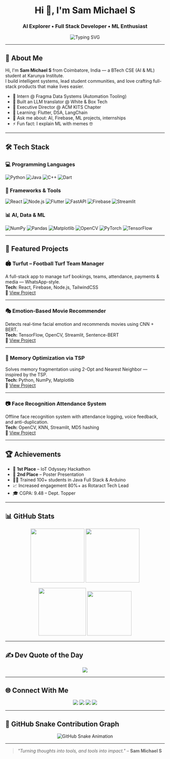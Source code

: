 <h1 align="center">Hi 👋, I'm Sam Michael S</h1>
<h3 align="center">AI Explorer • Full Stack Developer • ML Enthusiast</h3>

<p align="center">
  <img src="https://readme-typing-svg.herokuapp.com?font=Fira+Code&size=24&pause=1000&color=00FFDD&center=true&vCenter=true&width=600&lines=Building+AI-powered+apps+%7C+React%2C+FastAPI+%2B+Firebase+Dev;Hackathon+Champion+%7C+Tech+Mentor+%7C+Open+Source+Fan" alt="Typing SVG" />
</p>

---

## 🚀 About Me

Hi, I'm **Sam Michael S** from Coimbatore, India — a BTech CSE (AI & ML) student at Karunya Institute.  
I build intelligent systems, lead student communities, and love crafting full-stack products that make lives easier.

- 🔭 Intern @ Fragma Data Systems (Automation Tooling)
- 🧠 Built an LLM translator @ White & Box Tech
- 👑 Executive Director @ ACM KITS Chapter
- 🌱 Learning: Flutter, DSA, LangChain
- 💬 Ask me about: AI, Firebase, ML projects, internships
- ⚡ Fun fact: I explain ML with memes 🤓

---

## 🛠 Tech Stack

### 💻 Programming Languages
![Python](https://img.shields.io/badge/Python-14354C?style=for-the-badge&logo=python&logoColor=white)
![Java](https://img.shields.io/badge/Java-ED8B00?style=for-the-badge&logo=java&logoColor=white)
![C++](https://img.shields.io/badge/C++-00599C?style=for-the-badge&logo=c%2B%2B&logoColor=white)
![Dart](https://img.shields.io/badge/Dart-0175C2?style=for-the-badge&logo=dart&logoColor=white)

### 🧰 Frameworks & Tools
![React](https://img.shields.io/badge/React-20232A?style=for-the-badge&logo=react&logoColor=61DAFB)
![Node.js](https://img.shields.io/badge/Node.js-339933?style=for-the-badge&logo=nodedotjs&logoColor=white)
![Flutter](https://img.shields.io/badge/Flutter-02569B?style=for-the-badge&logo=flutter&logoColor=white)
![FastAPI](https://img.shields.io/badge/FastAPI-009688?style=for-the-badge&logo=fastapi&logoColor=white)
![Firebase](https://img.shields.io/badge/Firebase-ffca28?style=for-the-badge&logo=firebase&logoColor=black)
![Streamlit](https://img.shields.io/badge/Streamlit-FF4B4B?style=for-the-badge&logo=streamlit&logoColor=white)

### 📊 AI, Data & ML
![NumPy](https://img.shields.io/badge/Numpy-013243?style=for-the-badge&logo=numpy)
![Pandas](https://img.shields.io/badge/Pandas-150458?style=for-the-badge&logo=pandas)
![Matplotlib](https://img.shields.io/badge/Matplotlib-ffffff?style=for-the-badge&logo=matplotlib&logoColor=black)
![OpenCV](https://img.shields.io/badge/OpenCV-5C3EE8?style=for-the-badge&logo=opencv&logoColor=white)
![PyTorch](https://img.shields.io/badge/PyTorch-EE4C2C?style=for-the-badge&logo=pytorch&logoColor=white)
![TensorFlow](https://img.shields.io/badge/TensorFlow-FF6F00?style=for-the-badge&logo=tensorflow&logoColor=white)

---

## 📌 Featured Projects

### 🏟️ Turfut – Football Turf Team Manager  
A full-stack app to manage turf bookings, teams, attendance, payments & media — WhatsApp-style.  
**Tech:** React, Firebase, Node.js, TailwindCSS  
🔗 [View Project](https://github.com/sms32)

---

### 🎭 Emotion-Based Movie Recommender  
Detects real-time facial emotion and recommends movies using CNN + BERT.  
**Tech:** TensorFlow, OpenCV, Streamlit, Sentence-BERT  
🔗 [View Project](https://github.com/sms32)

---

### 🧠 Memory Optimization via TSP  
Solves memory fragmentation using 2-Opt and Nearest Neighbor — inspired by the TSP.  
**Tech:** Python, NumPy, Matplotlib  
🔗 [View Project](https://github.com/sms32)

---

### 📷 Face Recognition Attendance System  
Offline face recognition system with attendance logging, voice feedback, and anti-duplication.  
**Tech:** OpenCV, KNN, Streamlit, MD5 hashing  
🔗 [View Project](https://github.com/sms32)

---

## 🏆 Achievements

- 🥇 **1st Place** – IoT Odyssey Hackathon  
- 🥈 **2nd Place** – Poster Presentation  
- 👨‍🏫 Trained 100+ students in Java Full Stack & Arduino  
- 📈 Increased engagement 80%+ as Rotaract Tech Lead  
- 🎓 CGPA: 9.48 – Dept. Topper

---

## 📊 GitHub Stats

<p align="center">
  <img src="https://github-readme-stats.vercel.app/api?username=sms32&show_icons=true&theme=radical" height="170px"/>
  <img src="https://github-readme-streak-stats.herokuapp.com/?user=sms32&theme=radical" height="170px"/>
</p>

<p align="center">
  <img src="https://github-readme-stats.vercel.app/api/top-langs/?username=sms32&layout=compact&theme=radical" height="150px"/>
  <img src="https://github-profile-trophy.vercel.app/?username=sms32&theme=radical&row=1&column=6" height="140px"/>
</p>

---

## ✍️ Dev Quote of the Day

<p align="center">
  <img src="https://quotes-github-readme.vercel.app/api?type=horizontal&theme=radical" />
</p>

---

## 🌐 Connect With Me

<p align="center">
  <a href="mailto:sammichael216@gmail.com"><img src="https://img.shields.io/badge/Gmail-D14836?style=for-the-badge&logo=gmail&logoColor=white"></a>
  <a href="https://linkedin.com/in/sam-michael-s-81386b2b3"><img src="https://img.shields.io/badge/LinkedIn-0A66C2?style=for-the-badge&logo=linkedin&logoColor=white"></a>
  <a href="https://github.com/sms32"><img src="https://img.shields.io/badge/GitHub-181717?style=for-the-badge&logo=github&logoColor=white"></a>
  <a href="https://sammichaels.netlify.app"><img src="https://img.shields.io/badge/Portfolio-000000?style=for-the-badge&logo=vercel&logoColor=white"></a>
</p>

---

## 🐍 GitHub Snake Contribution Graph

<p align="center">
  <img src="https://raw.githubusercontent.com/sms32/sms32/output/snake.svg" alt="GitHub Snake Animation" />
</p>

---

> _"Turning thoughts into tools, and tools into impact."_ – **Sam Michael S**
